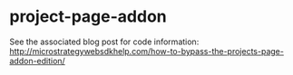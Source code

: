 # project-page-addon

See the associated blog post for code information: http://microstrategywebsdkhelp.com/how-to-bypass-the-projects-page-addon-edition/